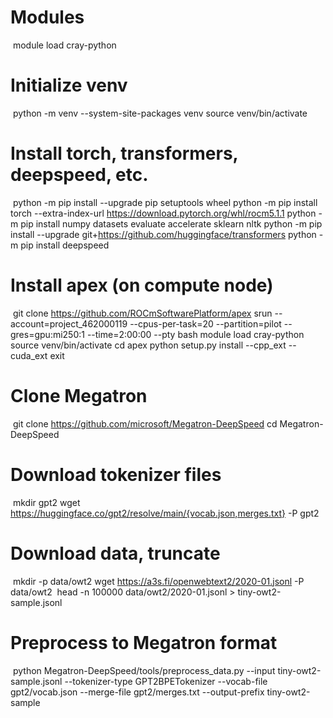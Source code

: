 # Modules
​
module load cray-python
​
# Initialize venv
​
python -m venv --system-site-packages venv
source venv/bin/activate
​
# Install torch, transformers, deepspeed, etc.
​
python -m pip install --upgrade pip setuptools wheel
python -m pip install torch --extra-index-url https://download.pytorch.org/whl/rocm5.1.1
python -m pip install numpy datasets evaluate accelerate sklearn nltk
python -m pip install --upgrade git+https://github.com/huggingface/transformers
python -m pip install deepspeed
​
# Install apex (on compute node)
​
git clone https://github.com/ROCmSoftwarePlatform/apex
srun --account=project_462000119 --cpus-per-task=20 --partition=pilot --gres=gpu:mi250:1 --time=2:00:00 --pty bash
module load cray-python
source venv/bin/activate
cd apex
python setup.py install --cpp_ext --cuda_ext
exit
​
# Clone Megatron
​
git clone https://github.com/microsoft/Megatron-DeepSpeed
cd Megatron-DeepSpeed
​
# Download tokenizer files
​
mkdir gpt2
wget https://huggingface.co/gpt2/resolve/main/{vocab.json,merges.txt} -P gpt2
​
# Download data, truncate
​
mkdir -p data/owt2
wget https://a3s.fi/openwebtext2/2020-01.jsonl -P data/owt2
​
head -n 100000 data/owt2/2020-01.jsonl > tiny-owt2-sample.jsonl
​
# Preprocess to Megatron format
​
python Megatron-DeepSpeed/tools/preprocess_data.py --input tiny-owt2-sample.jsonl --tokenizer-type GPT2BPETokenizer --vocab-file gpt2/vocab.json --merge-file gpt2/merges.txt --output-prefix tiny-owt2-sample
​